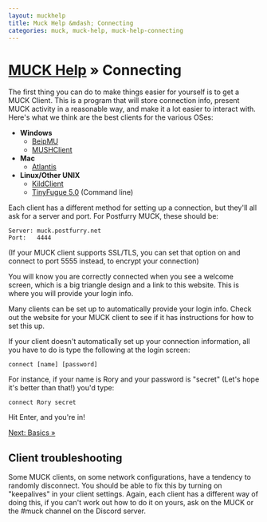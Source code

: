 ```yaml
---
layout: muckhelp
title: Muck Help &mdash; Connecting
categories: muck, muck-help, muck-help-connecting
---
```

# [MUCK Help](/muck/help) &raquo; Connecting

The first thing you can do to make things easier for yourself is to get a MUCK Client.  This is a program that will store connection info, present MUCK activity in a reasonable way, and make it a lot easier to interact with. Here's what we think are the best clients for the various OSes:

* **Windows**
    * [BeipMU](http://www.beipmu.com/)
    * [MUSHClient](http://www.mushclient.com/mushclient/mushclient.htm)
* **Mac**
    * [Atlantis](http://www.riverdark.net/atlantis/)
* **Linux/Other UNIX**
    * [KildClient](http://kildclient.sourceforge.net/phpwebsite/index.php)
    * [TinyFugue 5.0](http://tinyfugue.sourceforge.net/) (Command line)

Each client has a different method for setting up a connection, but they'll all ask for a server and port.  For Postfurry MUCK, these should be:

    Server: muck.postfurry.net
    Port:   4444

(If your MUCK client supports SSL/TLS, you can set that option on and connect to port 5555 instead, to encrypt your connection)

You will know you are correctly connected when you see a welcome screen, which is a big triangle design and a link to this website. This is where you will provide your login info.

Many clients can be set up to automatically provide your login info. Check out the website for your MUCK client to see if it has instructions for how to set this up.

If your client doesn't automatically set up your connection information, all you have to do is type the following at the login screen:

    connect [name] [password]

For instance, if your name is Rory and your password is "secret" (Let's hope it's better than that!) you'd type:

    connect Rory secret

Hit Enter, and you're in!

[Next: Basics &raquo;](basics)

## Client troubleshooting

Some MUCK clients, on some network configurations, have a tendency to randomly disconnect. You should be able to fix this by turning on "keepalives" in your client settings. Again, each client has a different way of doing this, if you can't work out how to do it on yours, ask on the MUCK or the #muck channel on the Discord server.
